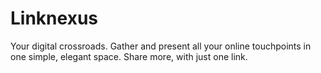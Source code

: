 # Linknexus

Your digital crossroads. Gather and present all your online touchpoints in one simple, elegant space. Share more, with just one link.